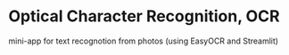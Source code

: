 # Optical Character Recognition, OCR
mini-app for text recognotion from photos (using EasyOCR and Streamlit)
